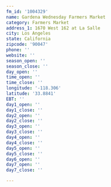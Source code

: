 ```yaml
---
fm_id: '1004329'
name: Gardena Wednesday Farmers Market
category: Farmers Market
address_1: 1670 West 162 at La Salle
city: Los Angeles
state: California
zipcode: '90047'
phone: ''
website: ''
season_open: ''
season_close: ''
day_open: ''
time_open: ''
time_close: ''
longitude: '-118.306'
latitude: '33.8841'
EBT: ''
day1_open: ''
day1_close: ''
day2_open: ''
day2_close: ''
day3_open: ''
day3_close: ''
day4_open: ''
day4_close: ''
day5_open: ''
day5_close: ''
day6_open: ''
day7_open: ''
day7_close: ''

---
```

